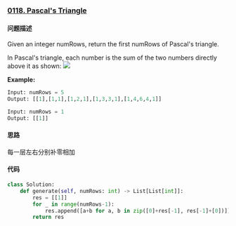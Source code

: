 ### [0118. Pascal's Triangle](https://leetcode-cn.com/problems/pascals-triangle/)

#### 问题描述
Given an integer numRows, return the first numRows of Pascal's triangle.

In Pascal's triangle, each number is the sum of the two numbers directly above it as shown:
![](https://upload.wikimedia.org/wikipedia/commons/0/0d/PascalTriangleAnimated2.gif)

**Example:**
```python
Input: numRows = 5
Output: [[1],[1,1],[1,2,1],[1,3,3,1],[1,4,6,4,1]]
```
```python
Input: numRows = 1
Output: [[1]]
```

#### 思路
每一层左右分别补零相加

#### 代码

```python
class Solution:
    def generate(self, numRows: int) -> List[List[int]]:
        res = [[1]]
        for _ in range(numRows-1):
            res.append([a+b for a, b in zip([0]+res[-1], res[-1]+[0])])
        return res
```